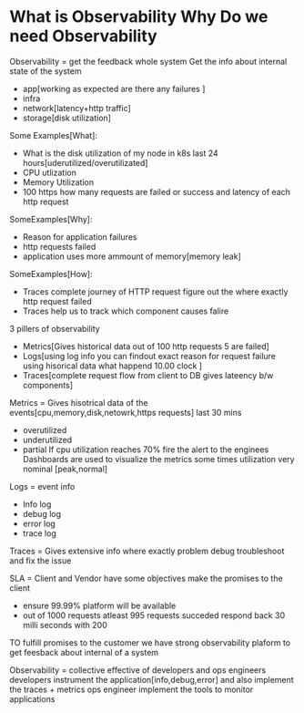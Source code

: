 # What is Observability Why Do we need Observability
Observability = get the feedback whole system
Get the info about internal state of the system
- app[working as expected are there any failures ]
- infra
- network[latency+http traffic]
- storage[disk utilization]

Some Examples[What]:
- What is the disk utilization of my node in k8s last 24 hours[uderutilized/overutilizated]
- CPU utlization
- Memory Utilization
- 100 https how many requests are failed or success and latency of each http request

SomeExamples[Why]:
- Reason for application failures
- http requests failed
- application uses more ammount of memory[memory leak]

SomeExamples[How]:
- Traces complete journey of HTTP request figure out the where exactly http request failed
- Traces help us to track which component causes falire

3 pillers of observability
- Metrics[Gives historical data out of 100 http requests 5 are failed]
- Logs[using log info you can findout exact reason for request failure using hisorical data what happend 10.00 clock ]
- Traces[complete request flow from client to DB gives lateency b/w components]

Metrics = Gives hisotrical data of the events[cpu,memory,disk,netowrk,https requests] last 30 mins
- overutilized
- underutilized
- partial
If cpu utilization reaches 70% fire the alert to the enginees
Dashboards are used to visualize the metrics
some times utilization very nominal [peak,normal]

Logs = event info 
- Info log
- debug log
- error log
- trace log

Traces = Gives extensive info where exactly problem debug troubleshoot and fix the issue

SLA = Client and Vendor have some objectives make the promises to the client 
- ensure 99.99% platform will be available 
- out of 1000 requests atleast 995 requests succeded respond back 30 milli seconds with 200

TO fulfill promises to the customer we have strong observability plaform to get feesback about internal of a system 

Observability = collective effective of developers and ops engineers
developers instrument the application[info,debug,error] and also implement the traces + metrics
ops engineer implement the tools to monitor applications

